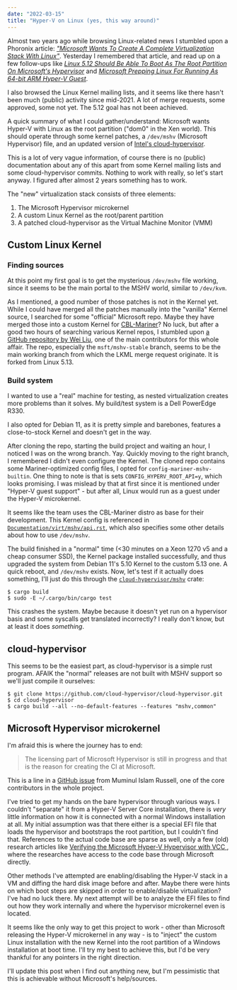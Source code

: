 ```yaml
---
date: "2022-03-15"
title: "Hyper-V on Linux (yes, this way around)"
---
```


Almost two years ago while browsing Linux-related news I stumbled upon a Phoronix article: [*"Microsoft Wants To Create A Complete Virtualization Stack With Linux"*](https://www.phoronix.com/scan.php?page=news_item&px=Microsoft-Linux-Root-Partition). Yesterday I remembered that article, and read up on a few follow-ups like [*Linux 5.12 Should Be Able To Boot As The Root Partition On Microsoft's Hypervisor*](https://www.phoronix.com/scan.php?page=news_item&px=Linux-5.12-Hyper-V) and [*Microsoft Prepping Linux For Running As 64-bit ARM Hyper-V Guest*](https://www.phoronix.com/scan.php?page=news_item&px=Linux-5.13-ARM64-Hyper-V-Guest).

I also browsed the Linux Kernel mailing lists, and it seems like there hasn't been much (public) activity since mid-2021. A lot of merge requests, some approved, some not yet. The 5.12 goal has not been achieved.

A quick summary of what I could gather/understand: Microsoft wants Hyper-V with Linux as the root partition ("dom0" in the Xen world). This should operate through some kernel patches, a `/dev/mshv` (Microsoft Hypervisor) file, and an updated version of [Intel's cloud-hypervisor](https://github.com/cloud-hypervisor/cloud-hypervisor).

This is a lot of very vague information, of course there is no (public) documentation about any of this apart from some Kernel mailing lists and some cloud-hypervisor commits. Nothing to work with really, so let's start anyway. I figured after almost 2 years something has to work.

The "new" virtualization stack consists of three elements:
1. The Microsoft Hypervisor microkernel
2. A custom Linux Kernel as the root/parent partition
3. A patched cloud-hypervisor as the Virtual Machine Monitor (VMM)

## Custom Linux Kernel

### Finding sources

At this point my first goal is to get the mysterious `/dev/mshv` file working, since it seems to be the main portal to the MSHV world, similar to `/dev/kvm`.

As I mentioned, a good number of those patches is not in the Kernel yet. While I could have merged all the patches manually into the "vanilla" Kernel source, I searched for some "official" Microsoft repo. Maybe they have merged those into a custom Kernel for [CBL-Mariner](https://github.com/microsoft/CBL-Mariner)? No luck, but after a good two hours of searching various Kernel repos, I stumbled upon [a GitHub repository by Wei Liu](https://github.com/liuw/linux/tree/msft/mshv-stable), one of the main contributors for this whole affair. The repo, especially the `msft/mshv-stable` branch, seems to be the main working branch from which the LKML merge request originate. It is forked from Linux 5.13.

### Build system

I wanted to use a "real" machine for testing, as nested virtualization creates more problems than it solves. My build/test system is a Dell PowerEdge R330.

I also opted for Debian 11, as it is pretty simple and barebones, features a close-to-stock Kernel and doesn't get in the way.

After cloning the repo, starting the build project and waiting an hour, I noticed I was on the wrong branch. Yay. Quickly moving to the right branch, I remembered I didn't even configure the Kernel. The cloned repo contains some Mariner-optimized config files, I opted for `config-mariner-mshv-builtin`. One thing to note is that is sets `CONFIG_HYPERV_ROOT_API=y`, which looks promising. I was mislead by that at first since it is mentioned under "Hyper-V guest support" - but after all, Linux would run as a guest under the Hyper-V microkernel.

It seems like the team uses the CBL-Mariner distro as base for their development. This Kernel config is referenced in [`Documentation/virt/mshv/api.rst`](https://github.com/liuw/linux/blob/msft/mshv-stable/Documentation/virt/mshv/api.rst), which also specifies some other details about how to use `/dev/mshv`.

The build finished in a "normal" time (<30 minutes on a Xeon 1270 v5 and a cheap consumer SSD), the Kernel package installed successfully, and thus upgraded the system from Debian 11's 5.10 Kernel to the custom 5.13 one. A quick reboot, and `/dev/mshv` exists. Now, let's test if it actually does something, I'll just do this through the [`cloud-hypervisor/mshv`](https://github.com/cloud-hypervisor/mshv) crate:

```shell-session
$ cargo build
$ sudo -E ~/.cargo/bin/cargo test
```

This crashes the system. Maybe because it doesn't yet run on a hypervisor basis and some syscalls get translated incorrectly? I really don't know, but at least it does *something*.

## cloud-hypervisor

This seems to be the easiest part, as cloud-hypervisor is a simple rust program. AFAIK the "normal" releases are not built with MSHV support so we'll just compile it ourselves:

```shell-session
$ git clone https://github.com/cloud-hypervisor/cloud-hypervisor.git
$ cd cloud-hypervisor
$ cargo build --all --no-default-features --features "mshv,common"
```

## Microsoft Hypervisor microkernel

I'm afraid this is where the journey has to end:

> The licensing part of Microsoft Hypervisor is still in progress and that is the reason for creating the CI at Microsoft.

This is a line in a [GitHub issue](https://github.com/rust-vmm/mshv/issues/16#issue-1001375200) from Muminul Islam Russell, one of the core contributors in the whole project.

I've tried to get my hands on the bare hypervisor through various ways. I couldn't "separate" it from a Hyper-V Server Core installation, there is *very* little information on how it is connected with a normal Windows installation at all. My initial assumption was that there either is a special EFI file that loads the hypervisor and bootstraps the root partition, but I couldn't find that. References to the actual code base are sparse as well, only a few (old) research articles like [Verifying the Microsoft Hyper-V Hypervisor with VCC
](https://link.springer.com/chapter/10.1007/978-3-642-05089-3_51), where the researches have access to the code base through Microsoft directly. 

Other methods I've attempted are enabling/disabling the Hyper-V stack in a VM and diffing the hard disk image before and after. Maybe there were hints on which boot steps are skipped in order to enable/disable virtualization? I've had no luck there. My next attempt will be to analyze the EFI files to find out how they work internally and where the hypervisor microkernel even is located.

It seems like the only way to get this project to work - other than Microsoft releasing the Hyper-V microkernel in any way - is to "inject" the custom Linux installation with the new Kernel into the root partition of a Windows installation at boot time. I'll try my best to achieve this, but I'd be very thankful for any pointers in the right direction.

I'll update this post when I find out anything new, but I'm pessimistic that this is achievable without Microsoft's help/sources.
